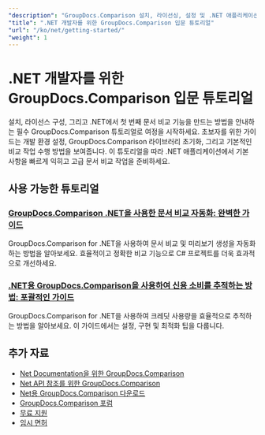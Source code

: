 ```yaml
---
"description": "GroupDocs.Comparison 설치, 라이선싱, 설정 및 .NET 애플리케이션에서 첫 번째 문서 비교를 만드는 방법에 대한 단계별 자습서입니다."
"title": ".NET 개발자를 위한 GroupDocs.Comparison 입문 튜토리얼"
"url": "/ko/net/getting-started/"
"weight": 1
---
```


# .NET 개발자를 위한 GroupDocs.Comparison 입문 튜토리얼

설치, 라이선스 구성, 그리고 .NET에서 첫 번째 문서 비교 기능을 만드는 방법을 안내하는 필수 GroupDocs.Comparison 튜토리얼로 여정을 시작하세요. 초보자를 위한 가이드는 개발 환경 설정, GroupDocs.Comparison 라이브러리 초기화, 그리고 기본적인 비교 작업 수행 방법을 보여줍니다. 이 튜토리얼을 따라 .NET 애플리케이션에서 기본 사항을 빠르게 익히고 고급 문서 비교 작업을 준비하세요.

## 사용 가능한 튜토리얼

### [GroupDocs.Comparison .NET을 사용한 문서 비교 자동화: 완벽한 가이드](./automate-document-comparison-groupdocs-net/)
GroupDocs.Comparison for .NET을 사용하여 문서 비교 및 미리보기 생성을 자동화하는 방법을 알아보세요. 효율적이고 정확한 비교 기능으로 C# 프로젝트를 더욱 효과적으로 개선하세요.

### [.NET용 GroupDocs.Comparison을 사용하여 신용 소비를 추적하는 방법: 포괄적인 가이드](./track-credit-consumption-groupdocs-comparison-dotnet/)
GroupDocs.Comparison for .NET을 사용하여 크레딧 사용량을 효율적으로 추적하는 방법을 알아보세요. 이 가이드에서는 설정, 구현 및 최적화 팁을 다룹니다.

## 추가 자료

- [Net Documentation을 위한 GroupDocs.Comparison](https://docs.groupdocs.com/comparison/net/)
- [Net API 참조를 위한 GroupDocs.Comparison](https://reference.groupdocs.com/comparison/net/)
- [Net용 GroupDocs.Comparison 다운로드](https://releases.groupdocs.com/comparison/net/)
- [GroupDocs.Comparison 포럼](https://forum.groupdocs.com/c/comparison)
- [무료 지원](https://forum.groupdocs.com/)
- [임시 면허](https://purchase.groupdocs.com/temporary-license/)